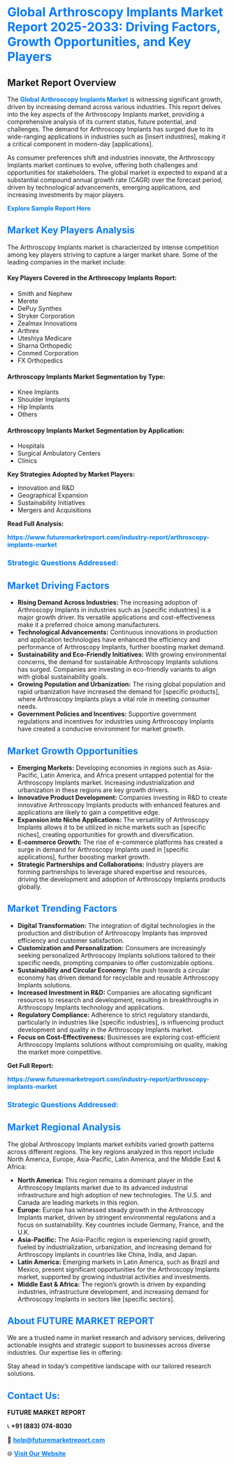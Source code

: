 <h1 style="color: #007BFF;">Global Arthroscopy Implants Market Report 2025-2033: Driving Factors, Growth Opportunities, and Key Players</h1>

<section id="overview">
<h2>Market Report Overview</h2>
<p>The <a href="https://www.futuremarketreport.com/industry-report/arthroscopy-implants-market" style="color: #007BFF; text-decoration: none;"><strong>Global Arthroscopy Implants Market</strong></a> is witnessing significant growth, driven by increasing demand across various industries. This report delves into the key aspects of the Arthroscopy Implants market, providing a comprehensive analysis of its current status, future potential, and challenges. The demand for Arthroscopy Implants has surged due to its wide-ranging applications in industries such as [insert industries], making it a critical component in modern-day [applications].</p>
<p>As consumer preferences shift and industries innovate, the Arthroscopy Implants market continues to evolve, offering both challenges and opportunities for stakeholders. The global market is expected to expand at a substantial compound annual growth rate (CAGR) over the forecast period, driven by technological advancements, emerging applications, and increasing investments by major players.</p>
</section>

<section id="overview">
<p><a href="https://www.futuremarketreport.com/request-sample/reportId=78423" style="color: #007BFF; text-decoration: none;"><strong>Explore Sample Report Here</strong></a></p>
</section>

<section id="key-players">
<h2 style="color: #007BFF;">Market Key Players Analysis</h2>
<p>The Arthroscopy Implants market is characterized by intense competition among key players striving to capture a larger market share. Some of the leading companies in the market include:</p>
<h4>Key Players Covered in the Arthroscopy Implants Report:</h4>
<ul><li>Smith and Nephew</li><li>Merete</li><li>DePuy Synthes</li><li>Stryker Corporation</li><li>Zealmax Innovations</li><li>Arthrex</li><li>Uteshiya Medicare</li><li>Sharna Orthopedic</li><li>Conmed Corporation</li><li>FX Orthopedics</li></ul>
<h4>Arthroscopy Implants Market Segmentation by Type:</h4>
<ul><li>Knee Implants</li><li>Shoulder Implants</li><li>Hip Implants</li><li>Others</li></ul>

<h4>Arthroscopy Implants Market Segmentation by Application:</h4>
<ul><li>Hospitals</li><li>Surgical Ambulatory Centers</li><li>Clinics</li></ul>
<p><strong>Key Strategies Adopted by Market Players:</strong></p>
<ul>
<li>Innovation and R&D</li>
<li>Geographical Expansion</li>
<li>Sustainability Initiatives</li>
<li>Mergers and Acquisitions</li>
</ul>
</section>

<section>
<p><strong>Read Full Analysis: </strong></p><a href="https://www.futuremarketreport.com/industry-report/arthroscopy-implants-market" style="color: #007BFF; text-decoration: none;"><strong>https://www.futuremarketreport.com/industry-report/arthroscopy-implants-market</strong></a>
<h3 style="color: #007BFF;">Strategic Questions Addressed:</h3>
</section>

<section id="driving-factors">
<h2 style="color: #007BFF;">Market Driving Factors</h2>
<ul>
<li><strong>Rising Demand Across Industries:</strong> The increasing adoption of Arthroscopy Implants in industries such as [specific industries] is a major growth driver. Its versatile applications and cost-effectiveness make it a preferred choice among manufacturers.</li>
<li><strong>Technological Advancements:</strong> Continuous innovations in production and application technologies have enhanced the efficiency and performance of Arthroscopy Implants, further boosting market demand.</li>
<li><strong>Sustainability and Eco-Friendly Initiatives:</strong> With growing environmental concerns, the demand for sustainable Arthroscopy Implants solutions has surged. Companies are investing in eco-friendly variants to align with global sustainability goals.</li>
<li><strong>Growing Population and Urbanization:</strong> The rising global population and rapid urbanization have increased the demand for [specific products], where Arthroscopy Implants plays a vital role in meeting consumer needs.</li>
<li><strong>Government Policies and Incentives:</strong> Supportive government regulations and incentives for industries using Arthroscopy Implants have created a conducive environment for market growth.</li>
</ul>
</section>

<section id="growth-opportunities">
<h2 style="color: #007BFF;">Market Growth Opportunities</h2>
<ul>
<li><strong>Emerging Markets:</strong> Developing economies in regions such as Asia-Pacific, Latin America, and Africa present untapped potential for the Arthroscopy Implants market. Increasing industrialization and urbanization in these regions are key growth drivers.</li>
<li><strong>Innovative Product Development:</strong> Companies investing in R&D to create innovative Arthroscopy Implants products with enhanced features and applications are likely to gain a competitive edge.</li>
<li><strong>Expansion into Niche Applications:</strong> The versatility of Arthroscopy Implants allows it to be utilized in niche markets such as [specific niches], creating opportunities for growth and diversification.</li>
<li><strong>E-commerce Growth:</strong> The rise of e-commerce platforms has created a surge in demand for Arthroscopy Implants used in [specific applications], further boosting market growth.</li>
<li><strong>Strategic Partnerships and Collaborations:</strong> Industry players are forming partnerships to leverage shared expertise and resources, driving the development and adoption of Arthroscopy Implants products globally.</li>
</ul>
</section>

<section id="trending-factors">
<h2 style="color: #007BFF;">Market Trending Factors</h2>
<ul>
<li><strong>Digital Transformation:</strong> The integration of digital technologies in the production and distribution of Arthroscopy Implants has improved efficiency and customer satisfaction.</li>
<li><strong>Customization and Personalization:</strong> Consumers are increasingly seeking personalized Arthroscopy Implants solutions tailored to their specific needs, prompting companies to offer customizable options.</li>
<li><strong>Sustainability and Circular Economy:</strong> The push towards a circular economy has driven demand for recyclable and reusable Arthroscopy Implants solutions.</li>
<li><strong>Increased Investment in R&D:</strong> Companies are allocating significant resources to research and development, resulting in breakthroughs in Arthroscopy Implants technology and applications.</li>
<li><strong>Regulatory Compliance:</strong> Adherence to strict regulatory standards, particularly in industries like [specific industries], is influencing product development and quality in the Arthroscopy Implants market.</li>
<li><strong>Focus on Cost-Effectiveness:</strong> Businesses are exploring cost-efficient Arthroscopy Implants solutions without compromising on quality, making the market more competitive.</li>
</ul>
</section>

<section>
<p><strong>Get Full Report: </strong></p><a href="https://www.futuremarketreport.com/industry-report/arthroscopy-implants-market" style="color: #007BFF; text-decoration: none;"><strong>https://www.futuremarketreport.com/industry-report/arthroscopy-implants-market</strong></a>
<h3 style="color: #007BFF;">Strategic Questions Addressed:</h3>
</section>


<section id="regional-analysis">
<h2 style="color: #007BFF;">Market Regional Analysis</h2>
<p>The global Arthroscopy Implants market exhibits varied growth patterns across different regions. The key regions analyzed in this report include North America, Europe, Asia-Pacific, Latin America, and the Middle East & Africa:</p>
<ul>
<li><strong>North America:</strong> This region remains a dominant player in the Arthroscopy Implants market due to its advanced industrial infrastructure and high adoption of new technologies. The U.S. and Canada are leading markets in this region.</li>
<li><strong>Europe:</strong> Europe has witnessed steady growth in the Arthroscopy Implants market, driven by stringent environmental regulations and a focus on sustainability. Key countries include Germany, France, and the U.K.</li>
<li><strong>Asia-Pacific:</strong> The Asia-Pacific region is experiencing rapid growth, fueled by industrialization, urbanization, and increasing demand for Arthroscopy Implants in countries like China, India, and Japan.</li>
<li><strong>Latin America:</strong> Emerging markets in Latin America, such as Brazil and Mexico, present significant opportunities for the Arthroscopy Implants market, supported by growing industrial activities and investments.</li>
<li><strong>Middle East & Africa:</strong> The region’s growth is driven by expanding industries, infrastructure development, and increasing demand for Arthroscopy Implants in sectors like [specific sectors].</li>
</ul>
</section>

<footer>
<h2 style="color: #007BFF;">About FUTURE MARKET REPORT</h2>
<p>We are a trusted name in market research and advisory services, delivering actionable insights and strategic support to businesses across diverse industries. Our expertise lies in offering:</p>

<p>Stay ahead in today’s competitive landscape with our tailored research solutions.</p>

<h2 style="color: #007BFF;">Contact Us:</h2>
<p><strong>FUTURE MARKET REPORT</strong></p>
<p>📞 <strong>+91 (883) 074-8030</strong></p>
<p>📧 <strong><a href="mailto:help@futuremarketreport.com" style="color: #007BFF;">help@futuremarketreport.com</a></strong></p>
<p>🌐 <strong><a href="https://www.futuremarketreport.com/" style="color: #007BFF;">Visit Our Website</a></strong></p>
</footer>